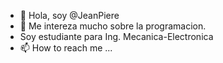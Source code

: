 - 👋 Hola, soy @JeanPiere
- 👀 Me intereza mucho sobre la programacion.
- Soy estudiante para Ing. Mecanica-Electronica
- 📫 How to reach me ...

<!---
JeanPiere22121212/JeanPiere22121212 is a ✨ special ✨ repository because its `README.md` (this file) appears on your GitHub profile.
You can click the Preview link to take a look at your changes.
--->
